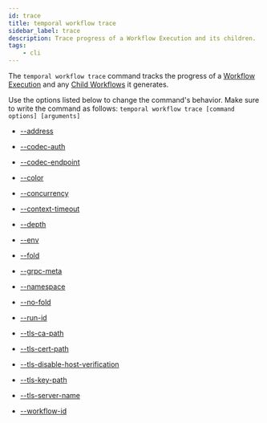 ```yaml
---
id: trace
title: temporal workflow trace
sidebar_label: trace
description: Trace progress of a Workflow Execution and its children.
tags:
	- cli
---
```



The `temporal workflow trace` command tracks the progress of a [Workflow Execution](/concepts/what-is-a-workflow-execution) and any  [Child Workflows](/concepts/what-is-a-child-workflow) it generates.

Use the options listed below to change the command's behavior.
Make sure to write the command as follows:
`temporal workflow trace [command options] [arguments]`

- [--address](/cmd-options/address)

- [--codec-auth](/cmd-options/codec-auth)

- [--codec-endpoint](/cmd-options/codec-endpoint)

- [--color](/cmd-options/color)

- [--concurrency](/cmd-options/concurrency)

- [--context-timeout](/cmd-options/context-timeout)

- [--depth](/cmd-options/depth)

- [--env](/cmd-options/env)

- [--fold](/cmd-options/fold)

- [--grpc-meta](/cmd-options/grpc-meta)

- [--namespace](/cmd-options/namespace)

- [--no-fold](/cmd-options/no-fold)

- [--run-id](/cmd-options/run-id)

- [--tls-ca-path](/cmd-options/tls-ca-path)

- [--tls-cert-path](/cmd-options/tls-cert-path)

- [--tls-disable-host-verification](/cmd-options/tls-disable-host-verification)

- [--tls-key-path](/cmd-options/tls-key-path)

- [--tls-server-name](/cmd-options/tls-server-name)

- [--workflow-id](/cmd-options/workflow-id)

